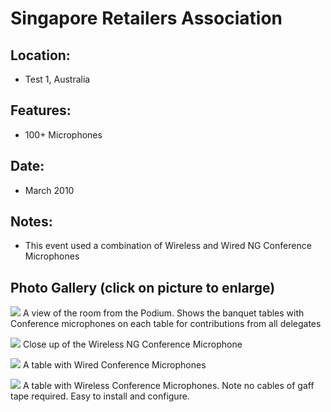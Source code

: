 Singapore Retailers Association
===============================

## Location:
 - Test 1, Australia

## Features:
 - 100+ Microphones

## Date:
 - March 2010

## Notes:
 - This event used a combination of Wireless and Wired NG Conference Microphones

## Photo Gallery (click on picture to enlarge)

[ ![ ](wp-content/uploads/2011/09/merchant_bank__room_s.jpg)](wp-content/uploads/2011/09/merchant_bank__room_l.jpg) A view of the room from the Podium. Shows the banquet tables with Conference microphones on each table for contributions from all delegates

[ ![ ](wp-content/uploads/2011/09/merchant_bank_wmic_s.jpg)](wp-content/uploads/2011/09/merchant_bank_wmic_l.jpg) Close up of the Wireless NG Conference Microphone

[ ![ ](wp-content/uploads/2011/09/merchant_bank_wired_s.jpg)](wp-content/uploads/2011/09/merchant_bank_wired_l.jpg) A table with Wired Conference Microphones

[ ![ ](wp-content/uploads/2011/09/merchant_bank_wireless_s.jpg)](wp-content/uploads/2011/09/merchant_bank_wireless_l.jpg) A table with Wireless Conference Microphones. Note no cables of gaff tape required. Easy to install and configure.
